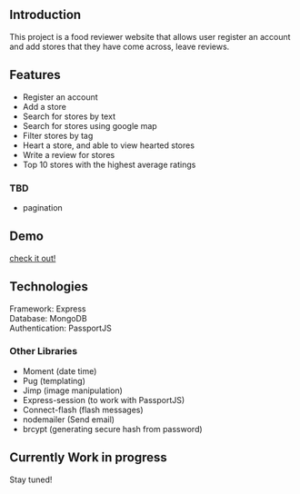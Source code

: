 ## Introduction
This project is a food reviewer website that allows user register an account and add stores that they have come across, leave reviews.

## Features
* Register an account
* Add a store
* Search for stores by text
* Search for stores using google map
* Filter stores by tag
* Heart a store, and able to view hearted stores
* Write a review for stores
* Top 10 stores with the highest average ratings

### TBD
* pagination

## Demo
[check it out!](https://han-restaurant.herokuapp.com/)

## Technologies
Framework: Express  
Database: MongoDB  
Authentication: PassportJS  

### Other Libraries
* Moment (date time)
* Pug (templating)
* Jimp (image manipulation)
* Express-session (to work with PassportJS)
* Connect-flash (flash messages)
* nodemailer (Send email)
* brcypt (generating secure hash from password)

## Currently Work in progress
Stay tuned!
